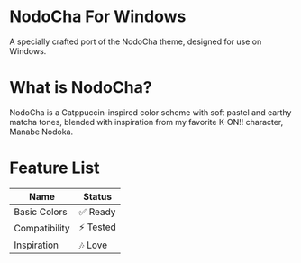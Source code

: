 # NodoCha For Windows
A specially crafted port of the NodoCha theme, designed for use on Windows.

# What is NodoCha?
NodoCha is a Catppuccin-inspired color scheme with soft pastel and earthy matcha tones, blended with inspiration from my favorite K-ON!! character, Manabe Nodoka.

# Feature List
| Name           | Status   |
|----------------|----------|
| Basic Colors   | ✅ Ready |
| Compatibility  | ⚡ Tested |
| Inspiration    | 🎶 Love  |
